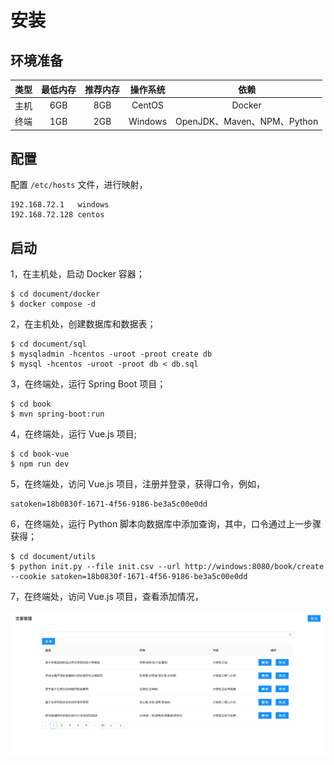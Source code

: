 # 安装

## 环境准备

|类型|最低内存|推荐内存|操作系统|依赖|
|:-:|:-:|:-:|:-:|:-:|
|主机|6GB|8GB|CentOS|Docker|
|终端|1GB|2GB|Windows|OpenJDK、Maven、NPM、Python|

## 配置

配置 `/etc/hosts` 文件，进行映射，

```
192.168.72.1   windows
192.168.72.128 centos
```

## 启动

1，在主机处，启动 Docker 容器；

```
$ cd document/docker
$ docker compose -d
```

2，在主机处，创建数据库和数据表；

```
$ cd document/sql
$ mysqladmin -hcentos -uroot -proot create db
$ mysql -hcentos -uroot -proot db < db.sql
```

3，在终端处，运行 Spring Boot 项目；

```
$ cd book
$ mvn spring-boot:run
```

4，在终端处，运行 Vue.js 项目;

```
$ cd book-vue
$ npm run dev
```

5，在终端处，访问 Vue.js 项目，注册并登录，获得口令，例如，

```
satoken=18b0830f-1671-4f56-9186-be3a5c00e0dd
```

6，在终端处，运行 Python 脚本向数据库中添加查询，其中，口令通过上一步骤获得；

```
$ cd document/utils
$ python init.py --file init.csv --url http://windows:8080/book/create --cookie satoken=18b0830f-1671-4f56-9186-be3a5c00e0dd
```

7，在终端处，访问 Vue.js 项目，查看添加情况，

![](../img/book-search.png)
